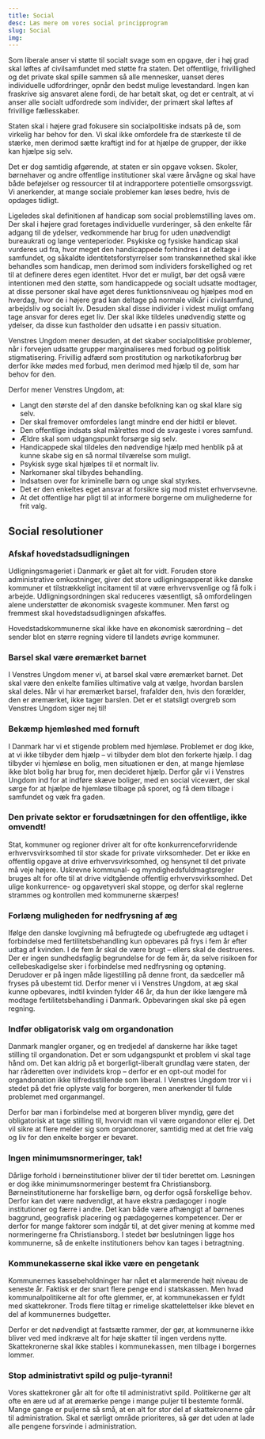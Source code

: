 ```yaml
---
title: Social
desc: Læs mere om vores social principprogram
slug: Social
img: 
---
```


Som liberale anser vi støtte til socialt svage som en opgave, der i høj grad skal løftes af civilsamfundet med støtte fra staten. Det offentlige, frivillighed og det private skal spille sammen så alle mennesker, uanset deres individuelle udfordringer, opnår den bedst mulige levestandard. Ingen kan fraskrive sig ansvaret alene fordi, de har betalt skat, og det er centralt, at vi anser alle socialt udfordrede som individer, der primært skal løftes af frivillige fællesskaber.

Staten skal i højere grad fokusere sin socialpolitiske indsats på de, som virkelig har behov for den. Vi skal ikke omfordele fra de stærkeste til de stærke, men derimod sætte kraftigt ind for at hjælpe de grupper, der ikke kan hjælpe sig selv.

Det er dog samtidig afgørende, at staten er sin opgave voksen. Skoler, børnehaver og andre offentlige institutioner skal være årvågne og skal have både beføjelser og ressourcer til at indrapportere potentielle omsorgssvigt. Vi anerkender, at mange sociale problemer kan løses bedre, hvis de opdages tidligt.

Ligeledes skal definitionen af handicap som social problemstilling laves om. Der skal i højere grad foretages individuelle vurderinger, så den enkelte får adgang til de ydelser, vedkommende har brug for uden unødvendigt bureaukrati og lange venteperioder. Psykiske og fysiske handicap skal vurderes ud fra, hvor meget den handicappede forhindres i at deltage i samfundet, og såkaldte identitetsforstyrrelser som transkønnethed skal ikke behandles som handicap, men derimod som individers forskellighed og ret til at definere deres egen identitet. Hvor det er muligt, bør det også være intentionen med den støtte, som handicappede og socialt udsatte modtager, at disse personer skal have øget deres funktionsniveau og hjælpes mod en hverdag, hvor de i højere grad kan deltage på normale vilkår i civilsamfund, arbejdsliv og socialt liv. Desuden skal disse individer i videst muligt omfang tage ansvar for deres eget liv. Der skal ikke tildeles unødvendig støtte og ydelser, da disse kun fastholder den udsatte i en passiv situation.

Venstres Ungdom mener desuden, at det skaber socialpolitiske problemer, når i forvejen udsatte grupper marginaliseres med forbud og politisk stigmatisering. Frivillig adfærd som prostitution og narkotikaforbrug bør derfor ikke mødes med forbud, men derimod med hjælp til de, som har behov for den.

Derfor mener Venstres Ungdom, at:

- Langt den største del af den danske befolkning kan og skal klare sig selv. 
- Der skal fremover omfordeles langt mindre end der hidtil er blevet. 
- Den offentlige indsats skal målrettes mod de svageste i vores samfund. 
- Ældre skal som udgangspunkt forsørge sig selv. 
- Handicappede skal tildeles den nødvendige hjælp med henblik på at kunne skabe sig en så normal tilværelse som muligt.
- Psykisk syge skal hjælpes til et normalt liv.
- Narkomaner skal tilbydes behandling. 
- Indsatsen over for kriminelle børn og unge skal styrkes. 
- Det er den enkeltes eget ansvar at forsikre sig mod mistet erhvervsevne. 
- At det offentlige har pligt til at informere borgerne om mulighederne for frit valg.

## Social resolutioner

### Afskaf hovedstadsudligningen

Udligningsmageriet i Danmark er gået alt for vidt. Foruden store administrative omkostninger, giver det store udligningsapperat ikke danske kommuner et tilstrækkeligt incitament til at være erhvervsvenlige og få folk i arbejde. Udligningsordningen skal reduceres væsentligt, så omfordelingen alene understøtter de økonomisk svageste kommuner. Men først og fremmest skal hovedstadsudligningen afskaffes. 

Hovedstadskommunerne skal ikke have en økonomisk særordning – det sender blot en større regning videre til landets øvrige kommuner.

### Barsel skal være øremærket barnet

I Venstres Ungdom mener vi, at barsel skal være øremærket barnet. Det skal være den enkelte families ultimative valg at vælge, hvordan barslen skal deles. Når vi har øremærket barsel, frafalder den, hvis den forælder, den er øremærket, ikke tager barslen. Det er et statsligt overgreb som Venstres Ungdom siger nej til!

### Bekæmp hjemløshed med fornuft

I Danmark har vi et stigende problem med hjemløse. Problemet er dog ikke, at vi ikke tilbyder dem hjælp – vi tilbyder dem blot den forkerte hjælp. I dag tilbyder vi hjemløse en bolig, men situationen er den, at mange hjemløse ikke blot bolig har brug for, men decideret hjælp. Derfor går vi i Venstres Ungdom ind for at indføre skæve boliger, med en social vicevært, der skal sørge for at hjælpe de hjemløse tilbage på sporet, og få dem tilbage i samfundet og væk fra gaden.

### Den private sektor er forudsætningen for den offentlige, ikke omvendt!

Stat, kommuner og regioner driver alt for ofte konkurrenceforvridende erhvervsvirksomhed til stor skade for private virksomheder. Det er ikke en offentlig opgave at drive erhvervsvirksomhed, og hensynet til det private må veje højere. Uskrevne kommunal- og myndighedsfuldmagtsregler bruges alt for ofte til at drive vidtgående offentlig erhvervsvirksomhed. Det ulige konkurrence- og opgavetyveri skal stoppe, og derfor skal reglerne strammes og kontrollen med kommunerne skærpes!

### Forlæng muligheden for nedfrysning af æg

Ifølge den danske lovgivning må befrugtede og ubefrugtede æg udtaget i forbindelse med fertilitetsbehandling kun opbevares på frys i fem år efter udtag af kvinden. I de fem år skal de være brugt – ellers skal de destrueres. Der er ingen sundhedsfaglig begrundelse for de fem år, da selve risikoen for cellebeskadigelse sker i forbindelse med nedfrysning og optøning. Derudover er på ingen måde ligestilling på denne front, da sædceller må fryses på ubestemt tid. Derfor mener vi i Venstres Ungdom, at æg skal kunne opbevares, indtil kvinden fylder 46 år, da hun der ikke længere må modtage fertilitetsbehandling i Danmark. Opbevaringen skal ske på egen regning.

### Indfør obligatorisk valg om organdonation

Danmark mangler organer, og en tredjedel af danskerne har ikke taget stilling til organdonation. Det er som udgangspunkt et problem vi skal tage hånd om. Det kan aldrig på et borgerligt-liberalt grundlag være staten, der har råderetten over individets krop – derfor er en opt-out model for organdonation ikke tilfredsstillende som liberal. I Venstres Ungdom tror vi i stedet på det frie oplyste valg for borgeren, men anerkender til fulde problemet med organmangel. 

Derfor bør man i forbindelse med at borgeren bliver myndig, gøre det obligatorisk at tage stilling til, hvorvidt man vil være organdonor eller ej. Det vil sikre at flere melder sig som organdonorer, samtidig med at det frie valg og liv for den enkelte borger er bevaret.

### Ingen minimumsnormeringer, tak!

Dårlige forhold i børneinstitutioner bliver der til tider berettet om. Løsningen er dog ikke minimumsnormeringer bestemt fra Christiansborg. Børneinstitutionerne har forskellige børn, og derfor også forskellige behov. Derfor kan det være nødvendigt, at have ekstra pædagoger i nogle institutioner og færre i andre. Det kan både være afhængigt af børnenes baggrund, geografisk placering og pædagogernes kompetencer. Der er derfor for mange faktorer som indgår til, at det giver mening at komme med normeringerne fra Christiansborg. I stedet bør beslutningen ligge hos kommunerne, så de enkelte institutioners behov kan tages i betragtning.

### Kommunekasserne skal ikke være en pengetank

Kommunernes kassebeholdninger har nået et alarmerende højt niveau de seneste år. Faktisk er der snart flere penge end i statskassen. Men hvad kommunalpolitikerne alt for ofte glemmer, er, at kommunekassen er fyldt med skattekroner. Trods flere tiltag er rimelige skattelettelser ikke blevet en del af kommunernes budgetter. 

Derfor er det nødvendigt at fastsætte rammer, der gør, at kommunerne ikke bliver ved med indkræve alt for høje skatter til ingen verdens nytte. Skattekronerne skal ikke stables i kommunekassen, men tilbage i borgernes lommer.

### Stop administrativt spild og pulje-tyranni!

Vores skattekroner går alt for ofte til administrativt spild. Politikerne gør alt ofte en ære ud af at øremærke penge i mange puljer til bestemte formål. Mange gange er puljerne så små, at en alt for stor del af skattekronerne går til administration. Skal et særligt område prioriteres, så gør det uden at lade alle pengene forsvinde i administration.